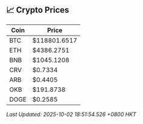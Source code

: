 ## 📈 Crypto Prices

| Coin | Price |
| ---- | ----- |
| BTC | $118801.6517 |
| ETH | $4386.2751 |
| BNB | $1045.1208 |
| CRV | $0.7334 |
| ARB | $0.4405 |
| OKB | $191.8738 |
| DOGE | $0.2585 |

_Last Updated: 2025-10-02 18:51:54.526 +0800 HKT_